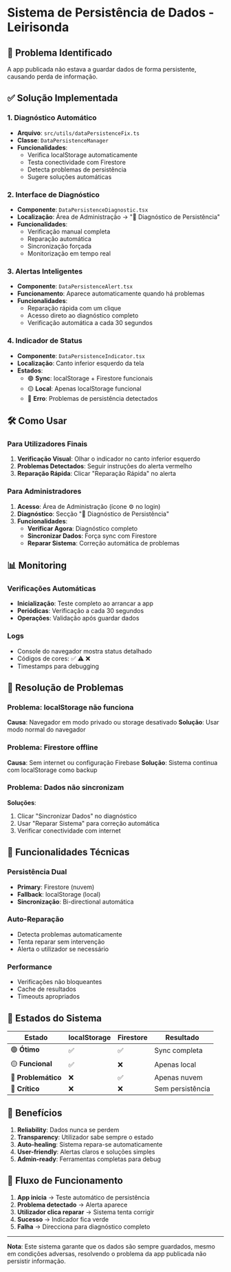 # Sistema de Persistência de Dados - Leirisonda

## 🚨 Problema Identificado

A app publicada não estava a guardar dados de forma persistente, causando perda de informação.

## ✅ Solução Implementada

### 1. Diagnóstico Automático

- **Arquivo**: `src/utils/dataPersistenceFix.ts`
- **Classe**: `DataPersistenceManager`
- **Funcionalidades**:
  - Verifica localStorage automaticamente
  - Testa conectividade com Firestore
  - Detecta problemas de persistência
  - Sugere soluções automáticas

### 2. Interface de Diagnóstico

- **Componente**: `DataPersistenceDiagnostic.tsx`
- **Localização**: Área de Administração → "💾 Diagnóstico de Persistência"
- **Funcionalidades**:
  - Verificação manual completa
  - Reparação automática
  - Sincronização forçada
  - Monitorização em tempo real

### 3. Alertas Inteligentes

- **Componente**: `DataPersistenceAlert.tsx`
- **Funcionamento**: Aparece automaticamente quando há problemas
- **Funcionalidades**:
  - Reparação rápida com um clique
  - Acesso direto ao diagnóstico completo
  - Verificação automática a cada 30 segundos

### 4. Indicador de Status

- **Componente**: `DataPersistenceIndicator.tsx`
- **Localização**: Canto inferior esquerdo da tela
- **Estados**:
  - 🟢 **Sync**: localStorage + Firestore funcionais
  - 🟡 **Local**: Apenas localStorage funcional
  - 🔴 **Erro**: Problemas de persistência detectados

## 🛠️ Como Usar

### Para Utilizadores Finais

1. **Verificação Visual**: Olhar o indicador no canto inferior esquerdo
2. **Problemas Detectados**: Seguir instruções do alerta vermelho
3. **Reparação Rápida**: Clicar "Reparação Rápida" no alerta

### Para Administradores

1. **Acesso**: Área de Administração (ícone ⚙️ no login)
2. **Diagnóstico**: Secção "💾 Diagnóstico de Persistência"
3. **Funcionalidades**:
   - **Verificar Agora**: Diagnóstico completo
   - **Sincronizar Dados**: Força sync com Firestore
   - **Reparar Sistema**: Correção automática de problemas

## 📊 Monitoring

### Verificações Automáticas

- **Inicialização**: Teste completo ao arrancar a app
- **Periódicas**: Verificação a cada 30 segundos
- **Operações**: Validação após guardar dados

### Logs

- Console do navegador mostra status detalhado
- Códigos de cores: ✅ ⚠️ ❌
- Timestamps para debugging

## 🔧 Resolução de Problemas

### Problema: localStorage não funciona

**Causa**: Navegador em modo privado ou storage desativado
**Solução**: Usar modo normal do navegador

### Problema: Firestore offline

**Causa**: Sem internet ou configuração Firebase
**Solução**: Sistema continua com localStorage como backup

### Problema: Dados não sincronizam

**Soluções**:

1. Clicar "Sincronizar Dados" no diagnóstico
2. Usar "Reparar Sistema" para correção automática
3. Verificar conectividade com internet

## 🚀 Funcionalidades Técnicas

### Persistência Dual

- **Primary**: Firestore (nuvem)
- **Fallback**: localStorage (local)
- **Sincronização**: Bi-directional automática

### Auto-Reparação

- Detecta problemas automaticamente
- Tenta reparar sem intervenção
- Alerta o utilizador se necessário

### Performance

- Verificações não bloqueantes
- Cache de resultados
- Timeouts apropriados

## 📝 Estados do Sistema

| Estado              | localStorage | Firestore | Resultado        |
| ------------------- | ------------ | --------- | ---------------- |
| 🟢 **Ótimo**        | ✅           | ✅        | Sync completa    |
| 🟡 **Funcional**    | ✅           | ❌        | Apenas local     |
| 🔴 **Problemático** | ❌           | ✅        | Apenas nuvem     |
| 🚨 **Crítico**      | ❌           | ❌        | Sem persistência |

## 🎯 Benefícios

1. **Reliability**: Dados nunca se perdem
2. **Transparency**: Utilizador sabe sempre o estado
3. **Auto-healing**: Sistema repara-se automaticamente
4. **User-friendly**: Alertas claros e soluções simples
5. **Admin-ready**: Ferramentas completas para debug

## 🔄 Fluxo de Funcionamento

1. **App inicia** → Teste automático de persistência
2. **Problema detectado** → Alerta aparece
3. **Utilizador clica reparar** → Sistema tenta corrigir
4. **Sucesso** → Indicador fica verde
5. **Falha** → Direcciona para diagnóstico completo

---

**Nota**: Este sistema garante que os dados são sempre guardados, mesmo em condições adversas, resolvendo o problema da app publicada não persistir informação.
